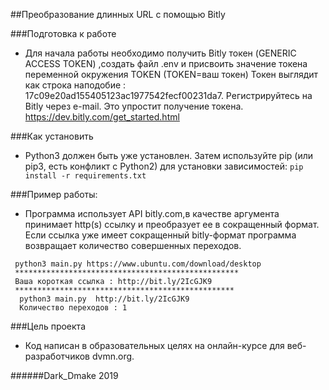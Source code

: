 ##Преобразование длинных URL с помощью Bitly

###Подготовка к работе
* Для начала работы необходимо получить Bitly токен (GENERIC ACCESS TOKEN) ,создать файл .env и присвоить значение токена переменной окружения TOKEN (TOKEN=ваш токен)
Токен выглядит как строка наподобие : 17c09e20ad155405123ac1977542fecf00231da7.
Регистрируйтесь на Bitly через e-mail. Это упростит получение токена.
https://dev.bitly.com/get_started.html

###Как установить

*  Python3 должен быть уже установлен. Затем используйте pip (или pip3, есть конфликт с Python2) для установки зависимостей:
 ```pip install -r requirements.txt```

###Пример работы:
* Программа использует API bitly.com,в качестве аргумента принимает http(s) ссылку  и преобразует ее в сокращенный  формат.
        Если ссылка уже имеет сокращенный bitly-формат программа возвращает 
        количество совершенных переходов.

```
 python3 main.py https://www.ubuntu.com/download/desktop
 **************************************************
 Ваша короткая ссылка : http://bit.ly/2IcGJK9
 *************************************************
  python3 main.py  http://bit.ly/2IcGJK9
  Количество переходов : 1
```

 





###Цель проекта
* Код написан в образовательных целях на онлайн-курсе для веб-разработчиков dvmn.org.


######Dark_Dmake
2019